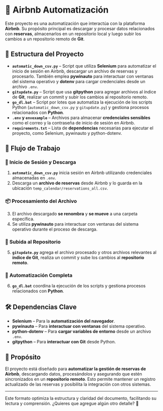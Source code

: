 # 🏨 Airbnb Automatización  

Este proyecto es una automatización que interactúa con la plataforma **Airbnb**. Su propósito principal es descargar y procesar datos relacionados con **reservas**, almacenarlos en un repositorio local y luego subir los cambios a un repositorio remoto de **Git**.  

## 📂 Estructura del Proyecto  

- **`automatic_down_csv.py`** – Script que utiliza **Selenium** para automatizar el inicio de sesión en Airbnb, descargar un archivo de reservas y procesarlo. También emplea **pywinauto** para interactuar con ventanas del sistema operativo y **dotenv** para cargar credenciales desde un archivo `.env`.  
- **`gitupdate.py`** – Script que usa **gitpython** para agregar archivos al índice de **Git**, realizar un commit y subir los cambios al repositorio remoto.  
- **`go_dl.bat`** – Script por lotes que automatiza la ejecución de los scripts Python (`automatic_down_csv.py` y `gitupdate.py`) y gestiona procesos relacionados con **Python**.  
- **`.env` y `envexample`** – Archivos para almacenar **credenciales sensibles** como el correo y la contraseña de inicio de sesión en Airbnb.  
- **`requirements.txt`** – Lista de **dependencias** necesarias para ejecutar el proyecto, como Selenium, pywinauto y python-dotenv.  

## 🔄 Flujo de Trabajo  

### 🏁 Inicio de Sesión y Descarga  
1. **`automatic_down_csv.py`** inicia sesión en Airbnb utilizando credenciales almacenadas en `.env`.  
2. Descarga un **archivo de reservas** desde Airbnb y lo guarda en la ubicación `temp_calendar/reservations_all.csv`.  

### 📦 Procesamiento del Archivo  
3. El archivo descargado **se renombra** y **se mueve** a una carpeta específica.  
4. Se utiliza **pywinauto** para interactuar con ventanas del sistema operativo durante el proceso de descarga.  

### 🚀 Subida al Repositorio  
5. **`gitupdate.py`** agrega el archivo procesado y otros archivos relevantes al **índice de Git**, realiza un commit y sube los cambios al **repositorio remoto**.  

### 🔄 Automatización Completa  
6. **`go_dl.bat`** coordina la ejecución de los scripts y gestiona procesos relacionados con **Python**.  

## 🛠️ Dependencias Clave  

- **Selenium** – Para la **automatización del navegador**.  
- **pywinauto** – Para **interactuar con ventanas** del sistema operativo.  
- **python-dotenv** – Para **cargar variables de entorno** desde un archivo `.env`.  
- **gitpython** – Para **interactuar con Git** desde Python.  

## 🎯 Propósito  

El proyecto está diseñado para **automatizar la gestión de reservas de Airbnb**, descargando datos, procesándolos y asegurando que estén sincronizados en un **repositorio remoto**. Esto permite mantener un registro actualizado de las reservas y posibilita la integración con otros sistemas.  

---

Este formato optimiza la estructura y claridad del documento, facilitando su lectura y comprensión. ¿Quieres que agregue algún otro detalle? 🚀  